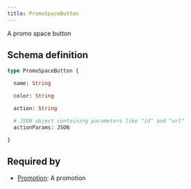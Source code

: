 ```yaml
---
title: PromoSpaceButton
---
```


A promo space button

## Schema definition
```graphql
type PromoSpaceButton {

  name: String

  color: String

  action: String

  # JSON object containing parameters like "id" and "url"
  actionParams: JSON

}
```

## Required by
* [Promotion](graphql/schema/promotion.md): A promotion
